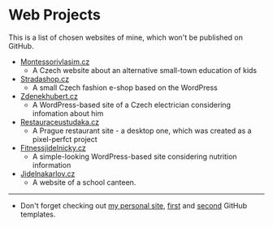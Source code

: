 # Web Projects

This is a list of chosen websites of mine, which won't be published on GitHub.


- [Montessorivlasim.cz](http://montessorivlasim.cz)
  - A Czech website about an alternative small-town education of kids
- [Stradashop.cz](http://stradashop.cz)
  - A small Czech fashion e-shop based on the WordPress
- [Zdenekhubert.cz](http://zdenekhubert.cz)
  - A WordPress-based site of a Czech electrician considering infomation about him
- [Restauraceustudaka.cz](http://restauraceustudaka.cz)
  - A Prague restaurant site - a desktop one, which was created as a pixel-perfct project
- [Fitnessjidelnicky.cz](http://fitnessjidelnicky.cz)
  - A simple-looking WordPress-based site considering nutrition information
- [Jidelnakarlov.cz](http://jidelnakarlov.cz/)
  - A website of a school canteen.   


------
  
- Don't forget checking out [my personal site](http://pesout.eu), [first](https://pesout.github.io/first-template) and [second](https://pesout.github.io/second-template) GitHub templates.
